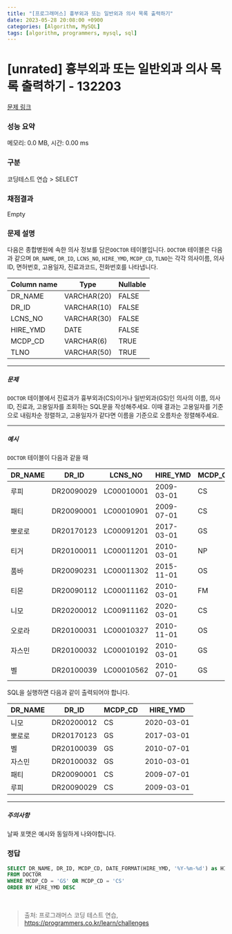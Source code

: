 ```yaml
---
title: "[프로그래머스] 흉부외과 또는 일반외과 의사 목록 출력하기"
date: 2023-05-28 20:08:00 +0900
categories: [Algorithm, MySQL]
tags: [algorithm, programmers, mysql, sql]
---
```


# [unrated] 흉부외과 또는 일반외과 의사 목록 출력하기 - 132203

[문제 링크](https://school.programmers.co.kr/learn/courses/30/lessons/132203)

### 성능 요약

메모리: 0.0 MB, 시간: 0.00 ms

### 구분

코딩테스트 연습 > SELECT

### 채점결과

Empty

### 문제 설명

<p>다음은 종합병원에 속한 의사 정보를 담은<code>DOCTOR</code> 테이블입니다. <code>DOCTOR</code> 테이블은 다음과 같으며 <code>DR_NAME</code>, <code>DR_ID</code>, <code>LCNS_NO</code>, <code>HIRE_YMD</code>, <code>MCDP_CD</code>, <code>TLNO</code>는 각각 의사이름, 의사ID, 면허번호, 고용일자, 진료과코드, 전화번호를 나타냅니다.</p>

| Column name |    Type    | Nullable |
|-------------|------------|----------|
|  DR_NAME    | VARCHAR(20)|  FALSE   |
|   DR_ID     | VARCHAR(10)|  FALSE   |
|  LCNS_NO    | VARCHAR(30)|  FALSE   |
|  HIRE_YMD   |    DATE    |  FALSE   |
|  MCDP_CD    | VARCHAR(6) |  TRUE    |
|    TLNO     | VARCHAR(50)|  TRUE    |

<hr>

<h5>문제</h5>

<p><code>DOCTOR</code> 테이블에서 진료과가 흉부외과(CS)이거나 일반외과(GS)인 의사의 이름, 의사ID, 진료과, 고용일자를 조회하는 SQL문을 작성해주세요. 이때 결과는 고용일자를 기준으로 내림차순 정렬하고, 고용일자가 같다면 이름을 기준으로 오름차순 정렬해주세요.</p>

<hr>

<h5>예시</h5>

<p><code>DOCTOR</code> 테이블이 다음과 같을 때</p>

| DR_NAME |   DR_ID   |   LCNS_NO   |  HIRE_YMD  | MCDP_CD |    TLNO     |
|---------|-----------|-------------|------------|---------|-------------|
|  루피   | DR20090029| LC00010001  | 2009-03-01 |   CS    | 01085482011 |
|  패티   | DR20090001| LC00010901  | 2009-07-01 |   CS    | 01085220122 |
| 뽀로로 | DR20170123| LC00091201  | 2017-03-01 |   GS    | 01034969210 |
|  티거   | DR20100011| LC00011201  | 2010-03-01 |   NP    | 01034229818 |
|  품바   | DR20090231| LC00011302  | 2015-11-01 |   OS    | 01049840278 |
|  티몬   | DR20090112| LC00011162  | 2010-03-01 |   FM    | 01094622190 |
|  니모   | DR20200012| LC00911162  | 2020-03-01 |   CS    | 01089483921 |
| 오로라 | DR20100031| LC00010327  | 2010-11-01 |   OS    | 01098428957 |
| 자스민 | DR20100032| LC00010192  | 2010-03-01 |   GS    | 01023981922 |
|   벨   | DR20100039| LC00010562  | 2010-07-01 |   GS    | 01058390758 |

<p>SQL을 실행하면 다음과 같이 출력되어야 합니다.</p>

| DR_NAME |   DR_ID   | MCDP_CD |  HIRE_YMD  |
|---------|-----------|---------|------------|
|  니모   | DR20200012|   CS    | 2020-03-01 |
| 뽀로로 | DR20170123|   GS    | 2017-03-01 |
|   벨   | DR20100039|   GS    | 2010-07-01 |
| 자스민 | DR20100032|   GS    | 2010-03-01 |
|  패티   | DR20090001|   CS    | 2009-07-01 |
|  루피   | DR20090029|   CS    | 2009-03-01 |

<hr>

<h5>주의사항</h5>

<p>날짜 포맷은 예시와 동일하게 나와야합니다.</p>

### 정답

```sql
SELECT DR_NAME, DR_ID, MCDP_CD, DATE_FORMAT(HIRE_YMD, '%Y-%m-%d') as HIRE_YMD
FROM DOCTOR
WHERE MCDP_CD = 'GS' OR MCDP_CD = 'CS'
ORDER BY HIRE_YMD DESC
```

<br>

> 출처: 프로그래머스 코딩 테스트 연습, https://programmers.co.kr/learn/challenges
